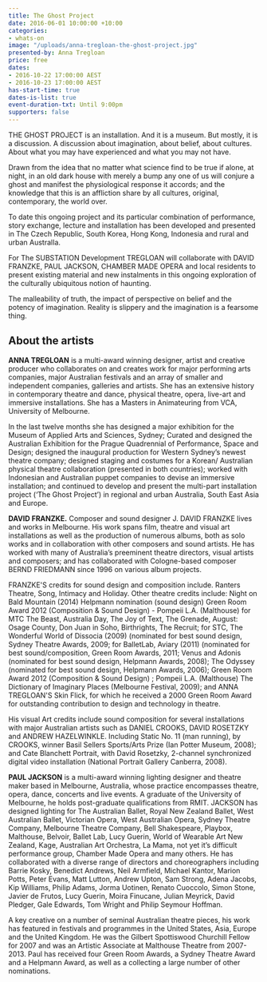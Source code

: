 ```yaml
---
title: The Ghost Project
date: 2016-06-01 10:00:00 +10:00
categories:
- whats-on
image: "/uploads/anna-tregloan-the-ghost-project.jpg"
presented-by: Anna Tregloan
price: free
dates:
- 2016-10-22 17:00:00 AEST
- 2016-10-23 17:00:00 AEST
has-start-time: true
dates-is-list: true
event-duration-txt: Until 9:00pm
supporters: false
---
```


THE GHOST PROJECT is an installation. And it is a museum. But mostly, it is a discussion. A discussion about imagination, about belief, about cultures. About what you may have experienced and what you may not have.

Drawn from the idea that no matter what science find to be true if alone, at night, in an old dark house with merely a bump any one of us will conjure a ghost and manifest the physiological response it accords; and the knowledge that this is an affliction share by all cultures, original, contemporary, the world over.

To date this ongoing project and its particular combination of performance, story exchange, lecture and installation has been developed and presented in The Czech Republic, South Korea, Hong Kong, Indonesia and rural and urban AustralIa.

For The SUBSTATION Development TREGLOAN will collaborate with DAVID FRANZKE, PAUL JACKSON, CHAMBER MADE OPERA and local residents to present existing material and new instalments in this ongoing exploration of the culturally ubiquitous notion of haunting.

The malleability of truth, the impact of perspective on belief and the potency of imagination. Reality is slippery and the imagination is a fearsome thing.

## About the artists

**ANNA TREGLOAN** is a multi-award winning designer, artist and creative producer who collaborates on and creates work for major performing arts companies, major Australian festivals and an array of smaller and independent companies, galleries and artists. She has an extensive history in contemporary theatre and dance, physical theatre, opera, live-art and immersive installations. She has a Masters in Animateuring from VCA, University of Melbourne.

In the last twelve months she has designed a major exhibition for the Museum of Applied Arts and Sciences, Sydney; Curated and designed the Australian Exhibition for the Prague Quadrennial of Performance, Space and Design; designed the inaugural production for Western Sydney’s newest theatre company; designed staging and costumes for a Korean/ Australian physical theatre collaboration (presented in both countries); worked with Indonesian and Australian puppet companies to devise an immersive installation; and continued to develop and present the multi-part installation project (‘The Ghost Project’) in regional and urban Australia, South East Asia and Europe.

**DAVID FRANZKE.** Composer and sound designer J. DAVID FRANZKE lives and works in Melbourne. His work spans film, theatre and visual art installations as well as the production of numerous albums, both as solo works and in collaboration with other composers and sound artists. He has worked with many of Australia’s preeminent theatre directors, visual artists and composers; and has collaborated with Cologne-based composer BERND FRIEDMANN since 1996 on various album projects.

FRANZKE'S credits for sound design and composition include. Ranters Theatre, Song, Intimacy and Holiday. Other theatre credits include: Night on Bald Mountain (2014) Helpmann nomination (sound design) Green Room Award 2012 (Composition & Sound Design) - Pompeii L.A. (Malthouse) for MTC The Beast, Australia Day, The Joy of Text, The Grenade, August: Osage County, Don Juan in Soho, Birthrights, The Recruit; for STC, The Wonderful World of Dissocia (2009) (nominated for best sound design, Sydney Theatre Awards, 2009; for BalletLab, Aviary (2011) (nominated for best sound/composition, Green Room Awards, 2011; Venus and Adonis (nominated for best sound design, Helpmann Awards, 2008); The Odyssey (nominated for best sound design, Helpmann Awards, 2006); Green Room Award 2012 (Composition & Sound Design) ; Pompeii L.A. (Malthouse) The Dictionary of Imaginary Places (Melbourne Festival, 2009); and ANNA TREGLOAN'S Skin Flick, for which he received a 2000 Green Room Award for outstanding contribution to design and technology in theatre.

His visual Art credits include sound composition for several installations with major Australian artists such as DANIEL CROOKS, DAVID ROSETZKY and ANDREW HAZELWINKLE. Including Static No. 11 (man running), by CROOKS, winner Basil Sellers Sports/Arts Prize (Ian Potter Museum, 2008); and Cate Blanchett Portrait, with David Rosetzky, 2-channel synchronized digital video installation (National Portrait Gallery Canberra, 2008).

**PAUL JACKSON** is a multi-award winning lighting designer and theatre maker based in Melbourne, Australia, whose practice encompasses theatre, opera, dance, concerts and live events. A graduate of the University of Melbourne, he holds post-graduate qualifications from RMIT. JACKSON has designed lighting for The Australian Ballet, Royal New Zealand Ballet, West Australian Ballet, Victorian Opera, West Australian Opera, Sydney Theatre Company, Melbourne Theatre Company, Bell Shakespeare, Playbox, Malthouse, Belvoir, Ballet Lab, Lucy Guerin, World of Wearable Art New Zealand, Kage, Australian Art Orchestra, La Mama, not yet it’s difficult performance group, Chamber Made Opera and many others. He has collaborated with a diverse range of directors and choreographers including Barrie Kosky, Benedict Andrews, Neil Armfield, Michael Kantor, Marion Potts, Peter Evans, Matt Lutton, Andrew Upton, Sam Strong, Adena Jacobs, Kip Williams, Philip Adams, Jorma Uotinen, Renato Cuoccolo, Simon Stone, Javier de Frutos, Lucy Guerin, Moira Finucane, Julian Meyrick, David Pledger, Gale Edwards, Tom Wright and Philip Seymour Hoffman.

A key creative on a number of seminal Australian theatre pieces, his work has featured in festivals and programmes in the United States, Asia, Europe and the United Kingdom. He was the Gilbert Spottiswood Churchill Fellow for 2007 and was an Artistic Associate at Malthouse Theatre from 2007-2013. Paul has received four Green Room Awards, a Sydney Theatre Award and a Helpmann Award, as well as a collecting a large number of other nominations.
